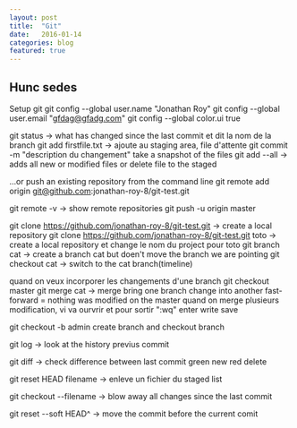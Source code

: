 ```yaml
---
layout: post
title:  "Git"
date:   2016-01-14 
categories: blog
featured: true
---
```


## Hunc sedes
Setup git
git config --global user.name "Jonathan Roy"
git config --global user.email "gfdag@gfadg.com"
git config --global color.ui true



git status  -> what has changed since the last commit et dit la nom de la branch
git add firstfile.txt   -> ajoute au staging area, file d'attente
git commit -m "description du changement"   take a snapshot of the files
git add --all    -> adds all new  or modified files or delete file to the staged

…or push an existing repository from the command line
git remote add origin git@github.com:jonathan-roy-8/git-test.git

git remote -v    ->  show remote repositories
git push -u origin master

git clone https://github.com/jonathan-roy-8/git-test.git   -> create a local repository 
git clone https://github.com/jonathan-roy-8/git-test.git toto   -> create a local repository et change le nom du project pour toto
git branch cat    -> create a branch cat but doen't move the branch we are pointing 
git checkout cat   -> switch to the cat branch(timeline)

quand on veux incorporer les changements d'une branch
git checkout master 
git merge cat  -> merge bring one branch change into another
fast-forward = nothing was modified on the master
quand on merge plusieurs modification, vi va ourvrir et pour sortir ":wq" enter write save

git checkout -b admin   create branch and checkout branch


git log     ->  look at the history previus commit

git diff     ->  check difference between last commit  green new    red delete

git reset HEAD filename   -> enleve un fichier du staged list

git checkout --filename  -> blow away all changes since the last commit

git reset --soft HEAD^    -> move the commit before the current comit

